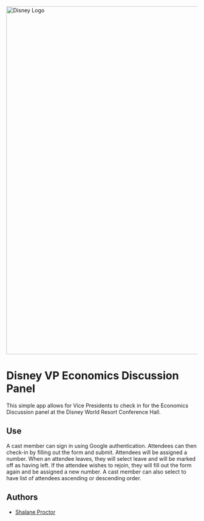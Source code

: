 <img width="915" alt="Disney Logo" src="https://logos-world.net/imageup/Disney_World/Disney_World_(6).png">

# Disney VP Economics Discussion Panel

This simple app allows for Vice Presidents to check in for the Economics Discussion panel at the Disney World Resort Conference Hall.

## Use
A cast member can sign in using Google authentication. Attendees can then check-in by filling out the form and submit. Attendees will be assigned a number. When an attendee leaves, they will select leave and will be marked off as having left. If the attendee wishes to rejoin, they will fill out the form again and be assigned a new number. A cast member can also select to have list of attendees ascending or descending order.

## Authors

- [Shalane Proctor](https://www.github.com/shalane-proctor)
